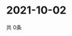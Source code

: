 # 2021-10-02
  共 0条

  <!-- BEGIN -->
  <!-- 最后更新时间Sat Oct 02 2021 17:08:27 GMT+0000 (Coordinated Universal Time) -->
  
  <!-- END -->
  
  